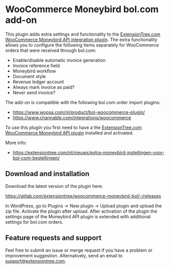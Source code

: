 # WooCommerce Moneybird bol.com add-on

This plugin adds extra settings and functionality to the [ExtensionTree.com WooCommerce Moneybird API integration plugin](https://extensiontree.com/nl/producten/woocommerce-extensies/moneybird-api-koppeling/).
The extra functionality allows you to configure the following items separately for WooCommerce orders that were received through bol.com:

- Enable/disable automatic invoice generation
- Invoice reference field
- Moneybird workflow
- Document style
- Revenue ledger account
- Always mark invoice as paid?
- Never send invoice?


The add-on is compatible with the following bol.com order import plugins:

- https://www.woosa.com/nl/product/bol-woocommerce-plugin/
- https://www.channable.com/integrations/woocommerce

To use this plugin you first need to have a the [ExtensionTree.com WooCommerce Moneybird API plugin](https://extensiontree.com/nl/producten/woocommerce-extensies/moneybird-api-koppeling/) installed and activated.

More info:

- https://extensiontree.com/nl/nieuws/extra-moneybird-instellingen-voor-bol-com-bestellingen/


## Download and installation

Download the latest version of the plugin here:

https://gitlab.com/extensiontree/woocommerce-moneybird-bol/-/releases

In WordPress, go to Plugins -> New plugin -> Upload plugin and upload the zip file. Activate the plugin after upload.
After activation of the plugin the settings page of the Moneybird API plugin is extended with additional settings for bol.com orders.


## Feature requests and support

Feel free to submit an issue or merge request if you have a problem or improvement suggestion. Alternatively, send an email to support@extensiontree.com.